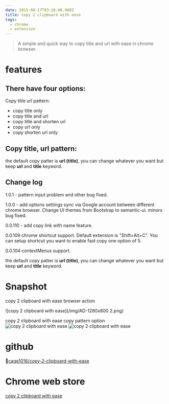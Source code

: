 ```yaml
---
date: 2015-08-17T03:26:06.000Z
title: copy 2 clipboard with ease
tags:
  - chrome
  - extension
---
```


> A simple and quick way to copy title and url with ease in chrome browser.

# features
## There have four options:
Copy title url pattern:

- copy title only
- copy title and url
- copy title and shorten url
- copy url only
- copy shorten url only

## Copy title, url pattern:
the default copy patter is **url (title)**, you can change whatever you want but keep **url** and **title** keyword.

## Change log
1.0.1 - pattern input problem and other bug fixed.

1.0.0 - add options settings sync via Google account between different chrome browser. Change UI themes from Bootstrap to semantic-ui. minors bug fixed.

0.0.110 - add copy link with name feature.

0.0.109 chrome shortcut support. Default extension is "Shift+Alt+C". You can setup shortcut you want to enable fast copy one option of 5.

0.0.104 contextMenus support.

the default copy patter is **url (title)**, you can change whatever you want but keep **url** and **title** keyword.

# Snapshot
copy 2 clipboard with ease browser action

![copy 2 clipboard with ease](/img/AD-1280x800 2.png)

copy 2 clipboard with ease copy pattern option ![copy 2 clipboard with ease](/img/options-1.jpg) ![copy 2 clipboard with ease](/img/options-2.jpg)

# github

[cage1016/copy-2-clipboard-with-ease](https://github.com/cage1016/copy-2-clipboard-with-ease)

# Chrome web store
[copy 2 clipboard with ease](https://chrome.google.com/webstore/detail/copy-2-clipboad-with-ease/hiiobhaaokpmdmkkcaokdlanlemmcoah?utm_source=chrome-app-launcher)
